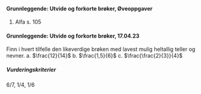 #### Grunnleggende: Utvide og forkorte brøker,  Øveoppgaver

1. Alfa s. 105

#### Grunnleggende: Utvide og forkorte brøker,  17.04.23

Finn i hvert tilfelle den likeverdige brøken med lavest mulig heltallig teller og nevner.
a. $\frac{12}{14}$
b. $\frac{1,5}{6}$
c. $\frac{\frac{2}{3}}{4}$

##### Vurderingskriterier

6/7, 1/4, 1/6

